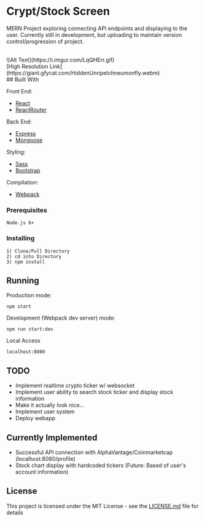 # Crypt/Stock Screen

MERN Project exploring connecting API endpoints and displaying to the user. Currently still in development, but uploading to maintain version control/progression of project.

<br/>
![Alt Text](https://i.imgur.com/LqQHErr.gif)
<br/>
[High Resolution Link](https://giant.gfycat.com/HiddenUnripeIchneumonfly.webm)
<br>
## Built With

Front End:
* [React](https://facebook.github.io/react/)
* [ReactRouter](https://reacttraining.com/react-router/)

Back End:
* [Express](http://expressjs.com/)
* [Mongoose](http://mongoosejs.com/)

Styling:
* [Sass](http://sass-lang.com/)
* [Bootstrap](https://react-bootstrap.github.io/)

Compilation:
* [Webpack](https://webpack.github.io/)

### Prerequisites

```
Node.js 6+
```

### Installing

```
1) Clone/Pull Directory
2) cd into Directory
3) npm install
```

## Running 

Production mode:
```
npm start
```

Development (Webpack dev server) mode:
```
npm run start:dev
```

Local Access
```
localhost:8080
```

## TODO

- Implement realtime crypto ticker w/ websocket
- Implement user ability to search stock ticker and display stock information
- Make it actually look nice...
- Implement user system
- Deploy webapp

## Currently Implemented

- Successful API connection with AlphaVantage/Coinmarketcap (localhost:8080/profile)
- Stock chart display with hardcoded tickers (Future: Based of user's account information)

## License

This project is licensed under the MIT License - see the [LICENSE.md](LICENSE.md) file for details
